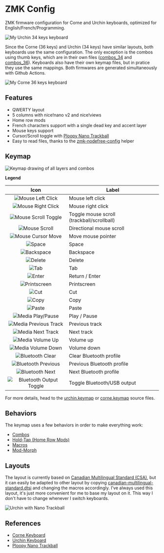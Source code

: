 # ZMK Config


ZMK firmware configuration for Corne and Urchin keyboards, optimized for
English/French/Programming.

![My Urchin 34 keys keyboard](images/urchin.jpg)

Since the Corne (36 keys) and Urchin (34 keys) have similar layouts, both
keyboards use the same configuration. The only exception is the combos using
thumb keys, which are in their own files ([combos_34](behaviors/combos_34.dtsi)
and [combos_36](behaviors/combos_36.dtsi)). Keyboards also have their own keymap
files, but in pratice they use the same mappings. Both firmwares are generated
simultaneously with Github Actions.

![My Corne 36 keys keyboard](images/corne36.jpg)

## Features

- QWERTY layout
- 5 columns with nice!nano v2 and nice!views
- Home row mods
- French characters support with a single dead key and accent layer
- Mouse keys support
- Cursor/Scroll toggle with
  [Ploopy Nano Trackball](https://github.com/ploopyco/nano-trackball)
- Easy to read files, thanks to the
  [zmk-nodefree-config](https://github.com/urob/zmk-nodefree-config) helper

## Keymap

![Keymap drawing of all layers and combos](images/keymaps/urchin_keymap.svg)

**Legend**

| Icon                    | Label                       |
|:-----------------------:|-----------------------------|
| ![Mouse Left Click](images/icons/click_left.svg)        | Mouse left click            |
| ![Mouse Right Click](images/icons/click_right.svg)       | Mouse right click           |
| ![Mouse Scroll Toggle](images/icons/scroll.svg)     | Toggle mouse scroll (trackball/scrollball) |
| ![Mouse Scroll](images/icons/scroll_right.svg)            | Directional mouse scroll    |
| ![Mouse Cursor Move](images/icons/cursor_right.svg)       | Move mouse pointer          |
| ![Space](images/icons/space.svg)                   | Space                       |
| ![Backspace](images/icons/backspace.svg)               | Backspace                   |
| ![Delete](images/icons/delete.svg)                  | Delete                      |
| ![Tab](images/icons/tab.svg)                     | Tab                         |
| ![Enter](images/icons/return.svg)                   | Return / Enter              |
| ![Printscreen](images/icons/printscreen.svg)             | Printscreen                 |
| ![Cut](images/icons/cut.svg)                     | Cut                         |
| ![Copy](images/icons/copy.svg)                    | Copy                        |
| ![Paste](images/icons/paste.svg)                   | Paste                       |
| ![Media Play/Pause](images/icons/play_pause.svg)        | Play / Pause                |
| ![Media Previous Track](images/icons/media_prev.svg)    | Previous track              |
| ![Media Next Track](images/icons/media_next.svg)        | Next track                  |
| ![Media Volume Up](images/icons/vol_up.svg)         | Volume up                   |
| ![Media Volume Down](images/icons/vol_down.svg)       | Volume down                 |
| ![Bluetooth Clear](images/icons/bt_clear.svg)         | Clear Bluetooth profile     |
| ![Bluetooth Previous](images/icons/bt_prev.svg)      | Previous Bluetooth profile  |
| ![Bluetooth Next](images/icons/bt_next.svg)          | Next Bluetooth profile      |
| ![Bluetooth Output Toggle](images/icons/out_tog.svg) | Toggle Bluetooth/USB output |

For more details, head to the [urchin.keymap](config/urchin.keymap) or
[corne.keymap](config/corne.keymap) source files.

## Behaviors

The keymap uses a few behaviors in order to make everything work:

- [Combos](behaviors/combos.dtsi)
- [Hold-Tap (Home Row Mods)](behaviors/hold-tap.dtsi)
- [Macros](behaviors/macros.dtsi)
- [Mod-Morph](behaviors/mod-morph.dtsi)

## Layouts

The layout is currently based on
[Canadian Multilingual Standard (CSA)](https://commons.wikimedia.org/wiki/File:KB_Canadian_Multilingual_Standard.svg),
but it can easily be adapted to other layout by copying
[canadian-multilingual-standard.dtsi](layouts/canadian-multilingual-standard.dtsi)
and changing the macros accordingly. I've always used this layout, it's just
more convenient for me to base my layout on it. This way I don't have to change
whenever I switch keyboards.

![Urchin with Nano Trackball](images/urchin-with-nano.jpg)

## References

- [Corne Keyboard](https://github.com/foostan/crkbd)
- [Urchin Keyboard](https://github.com/duckyb/urchin)
- [Ploopy Nano Trackball](https://github.com/ploopyco/nano-trackball)

